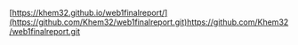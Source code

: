 [https://khem32.github.io/web1finalreport/](https://github.com/Khem32/web1finalreport.git)https://github.com/Khem32/web1finalreport.git
